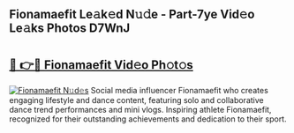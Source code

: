 ## Fionamaefit Le𝚊k𝚎d N𝚞𝚍e - Part-7ye Vid𝚎o Le𝚊ks Photos D7WnJ

# <h2><a href="http://fbeqm00.evod.top/?m=Fionamaefit">🔗 👉🔴 Fionamaefit Vid𝚎o Ph𝚘t𝚘s</a></h2>

[![Fionamaefit N𝚞d𝚎s](https://i.imgur.com/8V9OHl7.gif)](http://fbeqm00.evod.top/?m=Fionamaefit)
Social media influencer Fionamaefit who creates engaging lifestyle and dance content, featuring solo and collaborative dance trend performances and mini vlogs. Inspiring athlete Fionamaefit, recognized for their outstanding achievements and dedication to their sport. 
